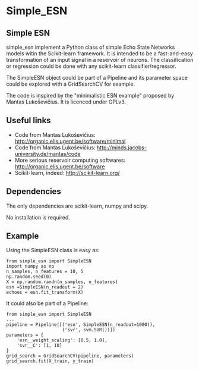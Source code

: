 # Simple_ESN


## Simple ESN

simple_esn implement a Python class of simple Echo State Networks models
witin the Scikit-learn framework. It is intended to be a fast-and-easy
transformation of an input signal in a reservoir of neurons. The classification
or regression could be done with any scikit-learn classifier/regressor.

The SimpleESN object could be part of a Pipeline and its parameter space could
be explored with a GridSearchCV for example.

The code is inspired by the "minimalistic ESN example" proposed by Mantas
Lukoševičius. It is licenced under GPLv3.

## Useful links

-   Code from Mantas Lukoševičius: http://organic.elis.ugent.be/software/minimal
-   Code from Mantas Lukoševičius: http://minds.jacobs-university.de/mantas/code
-   More serious reservoir computing softwares: http://organic.elis.ugent.be/software
-   Scikit-learn, indeed: http://scikit-learn.org/

## Dependencies

The only dependencies are scikit-learn, numpy and scipy.

No installation is required.

## Example

Using the SimpleESN class is easy as:

```
from simple_esn import SimpleESN
import numpy as np
n_samples, n_features = 10, 5
np.random.seed(0)
X = np.random.randn(n_samples, n_features)
esn =SimpleESN(n_readout = 2)
echoes = esn.fit_transform(X)
```

It could also be part of a Pipeline:

```
from simple_esn import SimpleESN
...
pipeline = Pipeline([('esn', SimpleESN(n_readout=1000)),
                     ('svr', svm.SVR())])
parameters = {
    'esn__weight_scaling': [0.5, 1.0],
    'svr__C': [1, 10]
}
grid_search = GridSearchCV(pipeline, parameters)
grid_search.fit(X_train, y_train)
```
